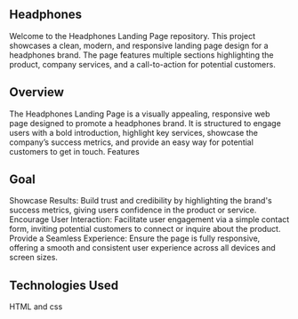 Headphones 
------------------------------------------------------------------------------------------------------------------------------------------
Welcome to the Headphones Landing Page repository. This project showcases a clean, modern, and responsive landing page design for a headphones brand. The page features multiple sections highlighting the product, company services, and a call-to-action for potential customers.

Overview
------------------------------------------------------------------------------------------------------------------------------------------
The Headphones Landing Page is a visually appealing, responsive web page designed to promote a headphones brand. It is structured to engage users with a bold introduction, highlight key services, showcase the company’s success metrics, and provide an easy way for potential customers to get in touch.
 Features
 
Goal
------------------------------------------------------------------------------------------------------------------------------------------
Showcase Results: Build trust and credibility by highlighting the brand's success metrics, giving users confidence in the product or service.
Encourage User Interaction: Facilitate user engagement via a simple contact form, inviting potential customers to connect or inquire about the product.
Provide a Seamless Experience: Ensure the page is fully responsive, offering a smooth and consistent user experience across all devices and screen sizes.

Technologies Used
------------------------------------------------------------------------------------------------------------------------------------------
HTML and css 
